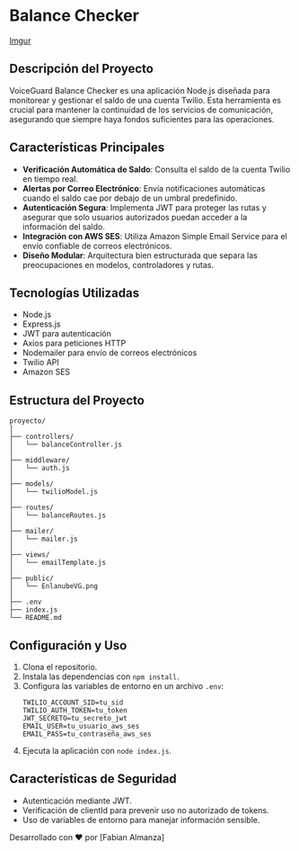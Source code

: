 #  Balance Checker
[Imgur](https://i.imgur.com/sGoKEVC.gif)
## Descripción del Proyecto

VoiceGuard Balance Checker es una aplicación Node.js diseñada para monitorear y gestionar el saldo de una cuenta Twilio. Esta herramienta es crucial para mantener la continuidad de los servicios de comunicación, asegurando que siempre haya fondos suficientes para las operaciones.

## Características Principales

- **Verificación Automática de Saldo**: Consulta el saldo de la cuenta Twilio en tiempo real.
- **Alertas por Correo Electrónico**: Envía notificaciones automáticas cuando el saldo cae por debajo de un umbral predefinido.
- **Autenticación Segura**: Implementa JWT para proteger las rutas y asegurar que solo usuarios autorizados puedan acceder a la información del saldo.
- **Integración con AWS SES**: Utiliza Amazon Simple Email Service para el envío confiable de correos electrónicos.
- **Diseño Modular**: Arquitectura bien estructurada que separa las preocupaciones en modelos, controladores y rutas.

## Tecnologías Utilizadas

- Node.js
- Express.js
- JWT para autenticación
- Axios para peticiones HTTP
- Nodemailer para envío de correos electrónicos
- Twilio API
- Amazon SES

## Estructura del Proyecto

```
proyecto/
│
├── controllers/
│   └── balanceController.js
│
├── middleware/
│   └── auth.js
│
├── models/
│   └── twilioModel.js
│
├── routes/
│   └── balanceRoutes.js
│
├── mailer/
│   └── mailer.js
│
├── views/
│   └── emailTemplate.js
│
├── public/
│   └── EnlanubeVG.png
│
├── .env
├── index.js
└── README.md
```

## Configuración y Uso

1. Clona el repositorio.
2. Instala las dependencias con `npm install`.
3. Configura las variables de entorno en un archivo `.env`:
   ```
   TWILIO_ACCOUNT_SID=tu_sid
   TWILIO_AUTH_TOKEN=tu_token
   JWT_SECRETO=tu_secreto_jwt
   EMAIL_USER=tu_usuario_aws_ses
   EMAIL_PASS=tu_contraseña_aws_ses
   ```
4. Ejecuta la aplicación con `node index.js`.

## Características de Seguridad

- Autenticación mediante JWT.
- Verificación de clientId para prevenir uso no autorizado de tokens.
- Uso de variables de entorno para manejar información sensible.



Desarrollado con ❤️ por [Fabian Almanza]
